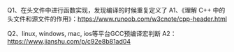 ﻿Q1、在头文件中进行函数实现，发现编译的时候重复定义了
A1、《理解 C++ 中的头文件和源文件的作用》：https://www.runoob.com/w3cnote/cpp-header.html

Q2、linux, windows, mac, ios等平台GCC预编译宏判断
A2：https://www.jianshu.com/p/c92e8b81ad04






